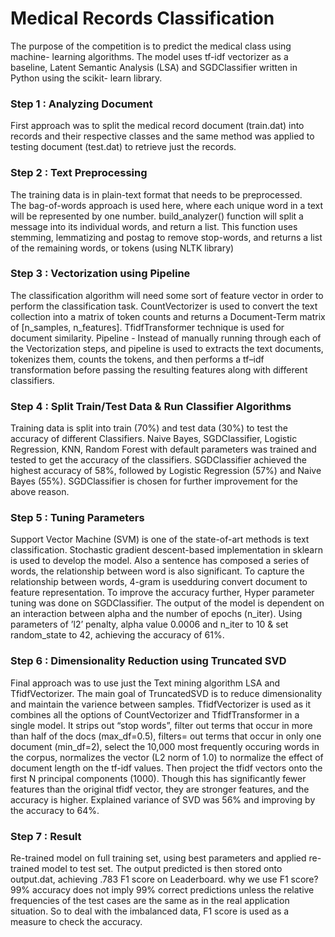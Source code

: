 # Medical Records Classification

The purpose of the competition is to predict the medical class using machine- learning algorithms. The model uses tf-idf vectorizer as a baseline, Latent Semantic Analysis (LSA) and SGDClassifier written in Python using the scikit- learn library. 

###  Step 1 : Analyzing Document
First approach was to split the medical record document (train.dat) into records and their respective classes and the same method was applied to testing document (test.dat) to retrieve just the records.

###  Step 2 : Text Preprocessing

The training data is in plain-text format that needs to be preprocessed. The bag-of-words approach is used here, where each unique word in a text will be represented by one number. build_analyzer() function will split a message into its individual words, and return a list. This function uses stemming, lemmatizing and postag to remove stop-words, and returns a list of the remaining words, or tokens (using NLTK library)

###  Step 3 : Vectorization using Pipeline

The classification algorithm will need some sort of feature vector in order to perform the classification task. CountVectorizer is used to convert the text collection into a matrix of token counts and returns a Document-Term matrix of [n_samples, n_features]. TfidfTransformer technique is used for document similarity. Pipeline - Instead of manually running through each of the Vectorization steps, and pipeline is used to extracts the text documents, tokenizes them, counts the tokens, and then performs a tf–idf transformation before passing the resulting features along with different classifiers.

###  Step 4 : Split Train/Test Data & Run Classifier Algorithms

Training data is split into train (70%) and test data (30%) to test the accuracy of different Classifiers. Naive Bayes, SGDClassifier, Logistic Regression, KNN, Random Forest with default parameters was trained and tested to get the accuracy of the classifiers. SGDClassifier achieved the highest accuracy of 58%, followed by Logistic Regression (57%) and Naive Bayes (55%). SGDClassifier is chosen for further improvement for the above reason.

###  Step 5 : Tuning Parameters

Support Vector Machine (SVM) is one of the state-of-art methods is text classification. Stochastic gradient descent-based implementation in sklearn is used to develop the model. Also a sentence has composed a series of words, the relationship between word is also significant. To capture the relationship between words, 4-gram is usedduring convert document to feature representation. To improve the accuracy further, Hyper parameter tuning was done on SGDClassifier. The output of the model is dependent on an interaction between alpha and the number of epochs (n_iter). Using parameters of ’l2’ penalty, alpha value 0.0006 and n_iter to 10 & set random_state to 42, achieving the accuracy of 61%.

###  Step 6 : Dimensionality Reduction using Truncated SVD

Final approach was to use just the Text mining algorithm LSA and TfidfVectorizer. The main goal of TruncatedSVD is to reduce dimensionality and maintain the varience between samples. TfidfVectorizer is used as it combines all the options of CountVectorizer and TfidfTransformer in a single model. It strips out “stop words”, filter out terms that occur in more than half of the docs (max_df=0.5), filters= out terms that occur in only one document (min_df=2), select the 10,000 most frequently occuring words in the corpus, normalizes the vector (L2 norm of 1.0) to normalize the effect of document length on the tf-idf values. Then project the tfidf vectors onto the first N principal components (1000). Though this has significantly fewer features than the original tfidf vector, they are stronger features, and the accuracy is higher. Explained variance of SVD was 56% and improving by the accuracy to 64%.

###  Step 7 : Result

Re-trained model on full training set, using best parameters and applied re-trained model to test set. The output predicted is then stored onto output.dat, achieving .783 F1 score on Leaderboard. why we use F1 score? 99% accuracy does not imply 99% correct predictions unless the relative frequencies of the test cases are the same as in the real application situation. So to deal with the imbalanced data, F1 score is used as a measure to check the accuracy.
